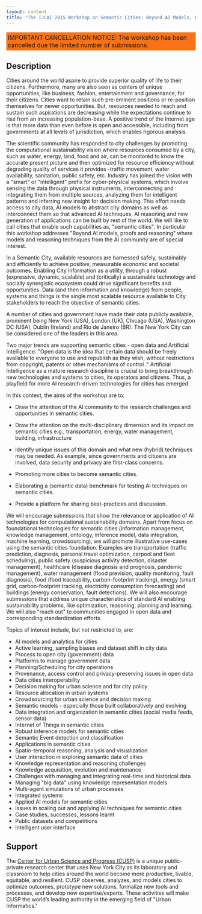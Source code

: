```yaml
---
layout: content
title: "The IJCAI 2015 Workshop on Semantic Cities: Beyond AI Models, Proofs and Reasoning"
---
```


<p style="padding: 4px; background-color: #F87217; font-size:
16px">IMPORTANT CANCELLATION NOTICE: The workshop has been cancelled
due the limited number of submissions.</p>

## Description


Cities around the world aspire to provide superior quality of life to
their citizens. Furthermore, many are also seen as centers of unique
opportunities, like business, fashion, entertainment and governance,
for their citizens. Cities want to retain such pre-eminent positions
or re-position themselves for newer opportunities. But, resources
needed to reach and sustain such aspirations are decreasing while the
expectations continue to rise from an increasing population-base. A
positive trend of the Internet age is that more data than even before
is open and accessible, including from governments at all levels of
jurisdiction, which enables rigorous analysis.

The scientific community has responded to city challenges by promoting
the computational sustainability vision where resources consumed by a
city, such as water, energy, land, food and air, can be monitored to
know the accurate present picture and then optimized for resource
efficiency without degrading quality of services it provides -traffic
movement, water availability, sanitation, public safety, etc. Industry
has joined the vision with a "smart" or "intelligent" prefix for
cyber-physical systems, which involve sensing the data through
physical instruments, interconnecting and integrating them from
multiple sources, analyzing them for intelligent patterns and
inferring new insight for decision making. This effort needs access to
city data, AI models to abstract city domains as well as interconnect
them so that advanced AI techniques, AI reasoning and new generation
of applications can be built by rest of the world. We will like to
call cities that enable such capabilities as, "semantic cities". In
particular this workshop addresses "Beyond AI models, proofs and
reasoning" where models and reasoning techniques from the AI community
are of special interest.

In a Semantic City, available resources are harnessed safely,
sustainably and efficiently to achieve positive, measurable economic
and societal outcomes. Enabling City information as a utility, through
a robust (expressive, dynamic, scalable) and (critically) a
sustainable technology and socially synergistic ecosystem could drive
significant benefits and opportunities. Data (and then information and
knowledge) from people, systems and things is the single most scalable
resource available to City stakeholders to reach the objective of
semantic cities.

A number of cities and government have made their data publicly
available, prominent being New York (USA), London (UK), Chicago (USA),
Washington DC (USA), Dublin (Ireland) and Rio de Janeiro (BR). The New
York City can be considered one of the leaders in this area.

Two major trends are supporting semantic cities - open data and
Artificial Intelligence. "Open data is the idea that certain data
should be freely available to everyone to use and republish as they
wish, without restrictions from copyright, patents or other mechanisms
of control ." Artificial Intelligence as a mature research discipline
is crucial to bring breakthrough new technologies and systems to
cities, its operators and citizens. Thus, a playfield for more AI
research-driven technologies for cities has emerged.

In this context, the aims of the workshop are to:

- Draw the attention of the AI community to the research challenges
  and opportunities in semantic cities.

- Draw the attention on the multi-disciplinary dimension and its
  impact on semantic cities e.g., transportation, energy, water
  management, building, infrastructure

- Identify unique issues of this domain and what new (hybrid)
  techniques may be needed. As example, since governments and citizens
  are involved, data security and privacy are first-class concerns.

- Promoting more cities to become semantic cities.

- Elaborating a (semantic data) benchmark for testing AI techniques on
  semantic cities.

- Provide a platform for sharing best-practices and discussion.

We will encourage submissions that show the relevance or application
of AI technologies for computational sustainability domains. Apart
from focus on foundational technologies for semantic cities
(information management, knowledge management, ontology, inference
model, data integration, machine learning, crowdsourcing), we will
promote illustrative use-cases using the semantic cities
foundation. Examples are transportation (traffic prediction,
diagnosis, personal travel optimization, carpool and fleet
scheduling), public safety (suspicious activity detection, disaster
management), healthcare (disease diagnosis and prognosis, pandemic
management), water management (flood prevision, quality monitoring,
fault diagnosis), food (food traceability, carbon-footprint tracking),
energy (smart grid, carbon-footprint tracking, electricity consumption
forecasting) and buildings (energy conservation, fault detections). We
will also encourage submissions that address unique characteristics of
standard AI enabling sustainability problems, like optimization,
reasoning, planning and learning. We will also "reach out" to
communities engaged in open data and corresponding standardization
efforts.

Topics of interest include, but not restricted to, are:

- AI models and analytics for cities
- Active learning, sampling biases and dataset shift in city data
- Process to open city (government) data
- Platforms to manage government data
- Planning/Scheduling for city operations
- Provenance, access control and privacy-preserving issues in open data
- Data cities interoperability
- Decision making for urban science and for city policy
- Resource allocation in urban systems
- Crowdsourcing for urban science and decision making
- Semantic models - especially those built collaboratively and evolving
- Data integration and organization in semantic cities (social media
  feeds, sensor data)
- Internet of Things in semantic cities
- Robust inference models for semantic cities
- Semantic Event detection and classification
- Applications in semantic cities
- Spatio-temporal reasoning, analysis and visualization
- User interaction in exploring semantic data of cities
- Knowledge representation and reasoning challenges
- Knowledge acquisition, evolution and maintenance
- Challenges with managing and integrating real-time and historical data
- Managing "big data" using knowledge representation models
- Multi-agent simulations of urban processes
- Integrated systems
- Applied AI models for semantic cities
- Issues in scaling out and applying AI techniques for semantic cities
- Case studies, successes, lessons learnt
- Public datasets and competitions
- Intelligent user interface

## Support

The
[Center for Urban Science and Progress (CUSP)](http://cusp.nyu.edu) is
a unique public-private research center that uses New York City as its
laboratory and classroom to help cities around the world become more
productive, livable, equitable, and resilient. CUSP observes,
analyzes, and models cities to optimize outcomes, prototype new
solutions, formalize new tools and processes, and develop new
expertise/experts. These activities will make CUSP the world’s leading
authority in the emerging field of "Urban Informatics."
